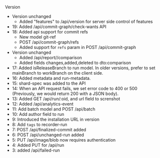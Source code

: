 
Version

* Version unchanged
  - Added "features" to /api/version for server side control of features
* 19: Added /api/commit-graph/check-wants API
* 18: Added api support for commit refs
  - New model git-ref
  - POST /api/commit-graph/refs
  - Added support for `refs` param in POST /api/commit-graph 
* Version unchanged
  - Added /api/report/<id>/comparison
  - Added fields changes,added,deleted to dto:comparison
* 17: Added isReleaseBranch to run model. In older versions, prefer to set mainBranch to workBranch on the client side.
* 16: Added metadata and run-metadata.
* 15: shard-spec was added to the API
* 14: When an API request fails, we set error code to 400 or 500
  (Previously, we would return 200 with a JSON body).
* 13: Added GET /api/run/:oid, and url field to screnshot
* 12: Added /api/analytics-event
* 11: Add batch model and POST /api/batch
* 10: Add author field to run
* 9: Introduced the installation URL in version
* 8: Add `tags` to recorder-run
* 7: POST /api/finalized-commit added
* 6: POST /api/unchanged-run added
* 5: PUT /api/image/blob now requires authentication
* 4: Added PUT for /api/run
* 3: added /api/failed-run
